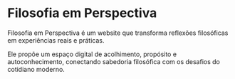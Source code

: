 # Filosofia em Perspectiva

Filosofia em Perspectiva é um website que transforma reflexões filosóficas em experiências reais e práticas.

Ele propõe um espaço digital de acolhimento, propósito e autoconhecimento, conectando sabedoria filosófica com os desafios do cotidiano moderno.
